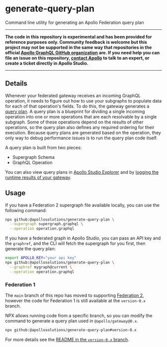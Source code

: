 # generate-query-plan

Command line utility for generating an Apollo Federation query plan
___________
**The code in this repository is experimental and has been provided for reference purposes only. Community feedback is welcome but this project may not be supported in the same way that repositories in the official [Apollo GraphQL GitHub organization](https://github.com/apollographql) are. If you need help you can file an issue on this repository, [contact Apollo](https://www.apollographql.com/contact-sales) to talk to an expert, or create a ticket directly in Apollo Studio.**
_______________
## Details

Whenever your federated gateway receives an incoming GraphQL operation, it needs to figure out how to use your subgraphs to populate data for each of that operation's fields. To do this, the gateway generates a [query plan](https://www.apollographql.com/docs/federation/query-plans/). A query plan is a blueprint for dividing a single incoming operation into one or more operations that are each resolvable by a single subgraph. Some of these operations depend on the results of other operations, so the query plan also defines any required ordering for their execution. Because query plans are generated based on the operation, they only way to debug performance issues is to run the query plan code itself.


A query plan is built from two pieces:

* Supergraph Schema
* GraphQL Operation


You can also view query plans in [Apollo Studio Explorer](https://www.apollographql.com/docs/studio/explorer/additional-features/#query-plans-for-federated-graphs) and by [logging the runtime results of your gateway](https://www.apollographql.com/docs/federation/query-plans/#outputting-query-plans-from-the-gateway).
## Usage

If you have a Federation 2 supergraph file available locally, you can use the following command:
```sh
npx github:@apollosolutions/generate-query-plan \
  --supergraph supergraph.graphql \
  --operation operation.graphql
```

If you have a federated graph in Apollo Studio, you can pass an API key and the `graphref`, and the CLI will fetch the supergraph for you first, then generate the query plan:

```sh
export APOLLO_KEY="your api key"
npx github:@apollosolutions/generate-query-plan \
  --graphref mygraph@current \
  --operation operation.graphql
```

### Federation 1

The `main` branch of this repo has moved to supporting [Federation 2](https://www.apollographql.com/docs/federation/v2), however the code for Federation 1 is still available at the `version-0.x` branch.

NPX allows running code from a specific branch, so you can modify the command to generate a query plan used in `@apollo/gateway@0.x`.

```sh
npx github:@apollosolutions/generate-query-plan#version-0.x
```

For more details see the [README in the `version-0.x` branch](https://github.com/apollosolutions/generate-query-plan/tree/version-0.x).
